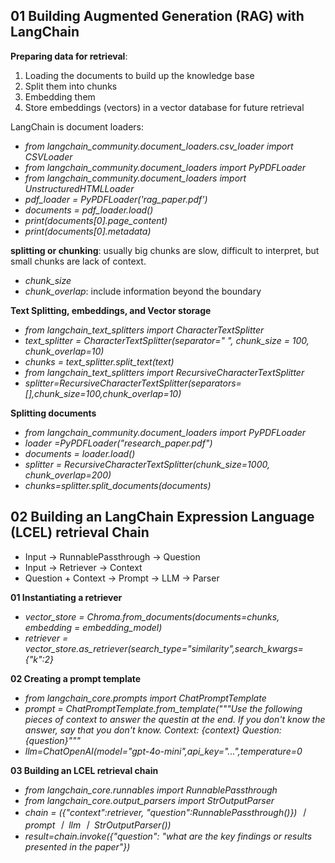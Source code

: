 ## 01 Building Augmented Generation (RAG) with LangChain
**Preparing data for retrieval**: 

1. Loading the documents to build up the knowledge base
2. Split them into chunks
3. Embedding them
4. Store embeddings (vectors) in a vector database for future retrieval

LangChain is document loaders: 
- *from langchain_community.document_loaders.csv_loader import CSVLoader*
- *from langchain_community.document_loaders import PyPDFLoader*
- *from langchain_community.document_loaders import UnstructuredHTMLLoader*
- *pdf_loader = PyPDFLoader('rag_paper.pdf')*
- *documents = pdf_loader.load()*
- *print(documents[0].page_content)*
- *print(documents[0].metadata)*

**splitting or chunking**: usually big chunks are slow, difficult to interpret, but small chunks are lack of context.
- *chunk_size*
- *chunk_overlap*: include information beyond the boundary

**Text Splitting, embeddings, and Vector storage**
- *from langchain_text_splitters import CharacterTextSplitter*
- *text_splitter = CharacterTextSplitter(separator=" ", chunk_size = 100, chunk_overlap=10)*
- *chunks = text_splitter.split_text(text)*
- *from langchain_text_splitters import RecursiveCharacterTextSplitter*
- *splitter=RecursiveCharacterTextSplitter(separators=[],chunk_size=100,chunk_overlap=10)*

**Splitting documents**
- *from langchain_community.document_loaders import PyPDFLoader*
- *loader =PyPDFLoader("research_paper.pdf")*
- *documents = loader.load()*
- *splitter = RecursiveCharacterTextSplitter(chunk_size=1000, chunk_overlap=200)*
- *chunks=splitter.split_documents(documents)*

## 02 Building an LangChain Expression Language (LCEL) retrieval Chain

- Input -> RunnablePassthrough -> Question
- Input -> Retriever -> Context
- Question + Context -> Prompt -> LLM -> Parser

**01 Instantiating a retriever**
- *vector_store = Chroma.from_documents(documents=chunks, embedding = embedding_model)*
- *retriever = vector_store.as_retriever(search_type="similarity",search_kwargs={"k":2}*

**02 Creating a prompt template**
- *from langchain_core.prompts import ChatPromptTemplate*
- *prompt = ChatPromptTemplate.from_template("""Use the following pieces of context to answer the questin at the end. If you don't know the answer, say that you don't know. Context: {context} Question:{question}"""*
- *llm=ChatOpenAI(model="gpt-4o-mini",api_key="...",temperature=0*

**03 Building an LCEL retrieval chain**
- *from langchain_core.runnables import RunnablePassthrough*
- *from langchain_core.output_parsers import StrOutputParser*
- *chain = ({"context":retriever, "question":RunnablePassthrough()}) 丨 prompt 丨 llm 丨 StrOutputParser())*
- *result=chain.invoke({"question": "what are the key findings or results presented in the paper"})*